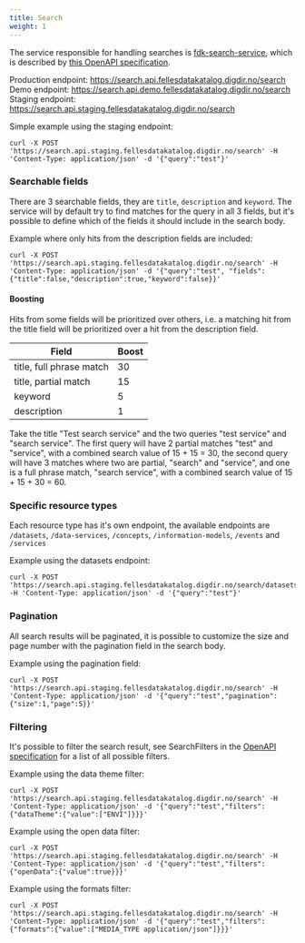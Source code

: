 ```yaml
---
title: Search
weight: 1
---
```


The service responsible for handling searches is [fdk-search-service](https://github.com/Informasjonsforvaltning/fdk-search-service), which is described by [this OpenAPI specification](https://raw.githubusercontent.com/Informasjonsforvaltning/fdk-search-service/main/openapi.yaml).

Production endpoint: <https://search.api.fellesdatakatalog.digdir.no/search>
Demo endpoint: <https://search.api.demo.fellesdatakatalog.digdir.no/search>
Staging endpoint: <https://search.api.staging.fellesdatakatalog.digdir.no/search>

Simple example using the staging endpoint:
```Shell
curl -X POST 'https://search.api.staging.fellesdatakatalog.digdir.no/search' -H 'Content-Type: application/json' -d '{"query":"test"}'
```

### Searchable fields

There are 3 searchable fields, they are `title`, `description` and `keyword`. The service will by default try to find matches for the query in all 3 fields, but it's possible to define which of the fields it should include in the search body.

Example where only hits from the description fields are included:
```Shell
curl -X POST 'https://search.api.staging.fellesdatakatalog.digdir.no/search' -H 'Content-Type: application/json' -d '{"query":"test", "fields": {"title":false,"description":true,"keyword":false}}'
```

#### Boosting

Hits from some fields will be prioritized over others, i.e. a matching hit from the title field will be prioritized over a hit from the description field.

| Field | Boost |
| ------ | ------ |
| title, full phrase match | 30 |
| title, partial match | 15 |
| keyword | 5 |
| description | 1 |

Take the title "Test search service" and the two queries "test service" and "search service". The first query will have 2 partial matches "test" and "service", with a combined search value of 15 + 15 = 30, the second query will have 3 matches where two are partial, "search" and "service", and one is a full phrase match, "search service", with a combined search value of 15 + 15 + 30 = 60.

### Specific resource types

Each resource type has it's own endpoint, the available endpoints are `/datasets`, `/data-services`, `/concepts`, `/information-models`, `/events` and `/services`

Example using the datasets endpoint:
```Shell
curl -X POST 'https://search.api.staging.fellesdatakatalog.digdir.no/search/datasets' -H 'Content-Type: application/json' -d '{"query":"test"}'
```

### Pagination

All search results will be paginated, it is possible to customize the size and page number with the pagination field in the search body.

Example using the pagination field:
```Shell
curl -X POST 'https://search.api.staging.fellesdatakatalog.digdir.no/search' -H 'Content-Type: application/json' -d '{"query":"test","pagination":{"size":1,"page":5}}'
```

### Filtering

It's possible to filter the search result, see SearchFilters in the [OpenAPI specification](https://raw.githubusercontent.com/Informasjonsforvaltning/fdk-search-service/main/openapi.yaml) for a list of all possible filters.

Example using the data theme filter:
```Shell
curl -X POST 'https://search.api.staging.fellesdatakatalog.digdir.no/search' -H 'Content-Type: application/json' -d '{"query":"test","filters":{"dataTheme":{"value":["ENVI"]}}}'
```

Example using the open data filter:
```Shell
curl -X POST 'https://search.api.staging.fellesdatakatalog.digdir.no/search' -H 'Content-Type: application/json' -d '{"query":"test","filters":{"openData":{"value":true}}}'
```

Example using the formats filter:
```Shell
curl -X POST 'https://search.api.staging.fellesdatakatalog.digdir.no/search' -H 'Content-Type: application/json' -d '{"query":"test","filters":{"formats":{"value":["MEDIA_TYPE application/json"]}}}'
```
